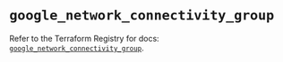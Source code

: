 # `google_network_connectivity_group`

Refer to the Terraform Registry for docs: [`google_network_connectivity_group`](https://registry.terraform.io/providers/hashicorp/google/6.25.0/docs/resources/network_connectivity_group).
